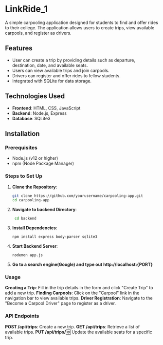 ﻿# LinkRide_1

A simple carpooling application designed for students to find and offer rides to their college. The application allows users to create trips, view available carpools, and register as drivers.

## Features

- User can create a trip by providing details such as departure, destination, date, and available seats.
- Users can view available trips and join carpools.
- Drivers can register and offer rides to fellow students.
- Integrated with SQLite for data storage.

## Technologies Used

- **Frontend**: HTML, CSS, JavaScript
- **Backend**: Node.js, Express
- **Database**: SQLite3
## Installation

### Prerequisites

- Node.js (v12 or higher)
- npm (Node Package Manager)

### Steps to Set Up
1. **Clone the Repository**:
   ```bash
   git clone https://github.com/yourusername/carpooling-app.git
   cd carpooling-app
2. **Navigate to backend Directory**:
   ```bash
    cd backend
3. **Install Dependencies**:
   ```bash
   npm install express body-parser sqlite3
4. **Start Backend Server**:
    ```bash
    nodemon app.js
5. **Go to a search engine(Google) and type out http://localhost:{PORT}**

### Usage
**Creating a Trip**: 
  Fill in the trip details in the form and click "Create Trip" to add a new trip.
**Finding Carpools**: 
  Click on the "Carpool" link in the navigation bar to view available trips.
**Driver Registration**: 
  Navigate to the "Become a Carpool Driver" page to register as a driver.
### API Endpoints
**POST /api/trips**: Create a new trip.
**GET /api/trips**: Retrieve a list of available trips.
**PUT /api/trips/**:id: Update the available seats for a specific trip.
